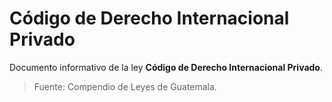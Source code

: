# Código de Derecho Internacional Privado

Documento informativo de la ley **Código de Derecho Internacional Privado**.

> Fuente: Compendio de Leyes de Guatemala.